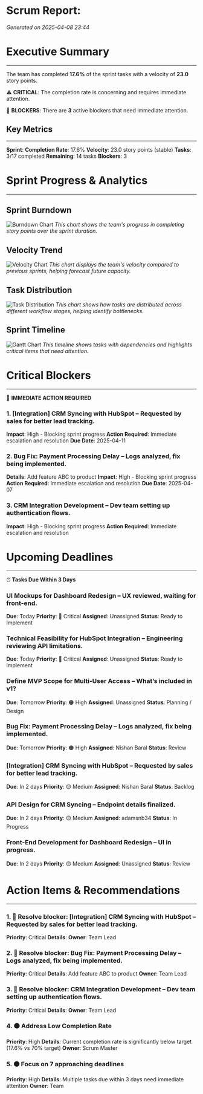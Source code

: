 # Scrum Report: 
*Generated on 2025-04-08 23:44*

# Executive Summary
---

The team has completed **17.6%** of the sprint tasks with a velocity of **23.0** story points.

⚠️ **CRITICAL**: The completion rate is concerning and requires immediate attention.

🚫 **BLOCKERS**: There are **3** active blockers that need immediate attention.

## Key Metrics
---

**Sprint**: 
**Completion Rate**: 17.6%
**Velocity**: 23.0 story points (stable)
**Tasks**: 3/17 completed
**Remaining**: 14 tasks
**Blockers**: 3

# Sprint Progress & Analytics
---

## Sprint Burndown
![Burndown Chart](burndown_chart.png)
*This chart shows the team's progress in completing story points over the sprint duration.*

## Velocity Trend
![Velocity Chart](velocity_chart.png)
*This chart displays the team's velocity compared to previous sprints, helping forecast future capacity.*

## Task Distribution
![Task Distribution](task_distribution_chart.png)
*This chart shows how tasks are distributed across different workflow stages, helping identify bottlenecks.*

## Sprint Timeline
![Gantt Chart](gantt_chart.png)
*This timeline shows tasks with dependencies and highlights critical items that need attention.*

# Critical Blockers
---

🚨 **IMMEDIATE ACTION REQUIRED**

### 1. [Integration] CRM Syncing with HubSpot – Requested by sales for better lead tracking.
**Impact**: High - Blocking sprint progress
**Action Required**: Immediate escalation and resolution
**Due Date**: 2025-04-11

### 2. Bug Fix: Payment Processing Delay – Logs analyzed, fix being implemented.
**Details**: Add feature ABC to product
**Impact**: High - Blocking sprint progress
**Action Required**: Immediate escalation and resolution
**Due Date**: 2025-04-07

### 3. CRM Integration Development – Dev team setting up authentication flows.
**Impact**: High - Blocking sprint progress
**Action Required**: Immediate escalation and resolution

# Upcoming Deadlines
---

⏰ **Tasks Due Within 3 Days**

### UI Mockups for Dashboard Redesign – UX reviewed, waiting for front-end.
**Due**: Today
**Priority**: 🔴 Critical
**Assigned**: Unassigned
**Status**: Ready to Implement

### Technical Feasibility for HubSpot Integration – Engineering reviewing API limitations.
**Due**: Today
**Priority**: 🔴 Critical
**Assigned**: Unassigned
**Status**: Ready to Implement

### Define MVP Scope for Multi-User Access – What’s included in v1?
**Due**: Tomorrow
**Priority**: 🟠 High
**Assigned**: Unassigned
**Status**: Planning / Design

### Bug Fix: Payment Processing Delay – Logs analyzed, fix being implemented.
**Due**: Tomorrow
**Priority**: 🟠 High
**Assigned**: Nishan Baral
**Status**: Review

### [Integration] CRM Syncing with HubSpot – Requested by sales for better lead tracking.
**Due**: In 2 days
**Priority**: 🟡 Medium
**Assigned**: Nishan Baral
**Status**: Backlog

### API Design for CRM Syncing – Endpoint details finalized.
**Due**: In 2 days
**Priority**: 🟡 Medium
**Assigned**: adamsnb34
**Status**: In Progress

### Front-End Development for Dashboard Redesign – UI in progress.
**Due**: In 2 days
**Priority**: 🟡 Medium
**Assigned**: Unassigned
**Status**: Review

# Action Items & Recommendations
---

### 1. 🔴 Resolve blocker: [Integration] CRM Syncing with HubSpot – Requested by sales for better lead tracking.
**Priority**: Critical
**Details**: 
**Owner**: Team Lead

### 2. 🔴 Resolve blocker: Bug Fix: Payment Processing Delay – Logs analyzed, fix being implemented.
**Priority**: Critical
**Details**: Add feature ABC to product
**Owner**: Team Lead

### 3. 🔴 Resolve blocker: CRM Integration Development – Dev team setting up authentication flows.
**Priority**: Critical
**Details**: 
**Owner**: Team Lead

### 4. 🟠 Address Low Completion Rate
**Priority**: High
**Details**: Current completion rate is significantly below target (17.6% vs 70% target)
**Owner**: Scrum Master

### 5. 🟠 Focus on 7 approaching deadlines
**Priority**: High
**Details**: Multiple tasks due within 3 days need immediate attention
**Owner**: Team
